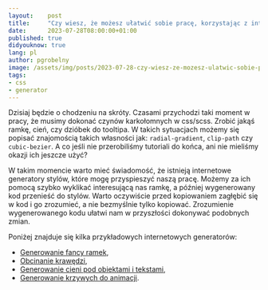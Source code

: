 ```yaml
---
layout:    post
title:     "Czy wiesz, że możesz ułatwić sobie pracę, korzystając z internetowych generatorów stylów?"
date:      2023-07-28T08:00:00+01:00
published: true
didyouknow: true
lang: pl
author: pgrobelny
image: /assets/img/posts/2023-07-28-czy-wiesz-ze-mozesz-ulatwic-sobie-prace-korzystajac-z-internetowych-generatorow-stylow/css.jpg
tags:
- css
- generator
---
```

Dzisiaj będzie o chodzeniu na skróty. Czasami przychodzi taki moment w pracy, że musimy dokonać czynów karkołomnych w css/scss. Zrobić jakąś ramkę, cień, czy dzióbek do tooltipa. W takich sytuacjach możemy się popisać znajomością takich własności jak: `radial-gradient`, `clip-path` czy `cubic-bezier`. A co jeśli nie przerobiliśmy tutoriali do końca, ani nie mieliśmy okazji ich jeszcze użyć?

W takim momencie warto mieć świadomość, że istnieją internetowe generatory stylów, które mogę przyspieszyć naszą pracę. Możemy za ich pomocą szybko wyklikać interesującą nas ramkę, a później wygenerowany kod przenieść do stylów. Warto oczywiście przed kopiowaniem zagłębić się w kod i go zrozumieć, a nie bezmyślnie tylko kopiować. Zrozumienie wygenerowanego kodu ułatwi nam w przyszłości dokonywać podobnych zmian.

Poniżej znajduje się kilka przykładowych internetowych generatorów:
- [Generowanie fancy ramek](https://css-generators.com/custom-borders/),
- [Obcinanie krawędzi](https://css-generators.com/custom-corners/),
- [Generowanie cieni pod obiektami i tekstami](https://cssgenerator.pl/box-shadow-generator/),
- [Generowanie krzywych do animacji](https://cubic-bezier.com/).